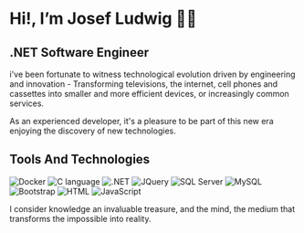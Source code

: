 # Hi!, I’m Josef Ludwig 👨‍💻

## .NET Software Engineer 

i've been fortunate to witness technological evolution driven by engineering and innovation - Transforming televisions, the internet, cell phones and cassettes 
into smaller and more efficient devices, or increasingly common services.

As an experienced developer, it's a pleasure to be part of this new era enjoying the discovery of new technologies.

## Tools And Technologies

![Docker](https://img.shields.io/badge/Docker-2496ED?style=flat-square&logo=docker&logoColor=white)
![C language](https://img.shields.io/badge/C-F7DF1E?style=flat-square&logo=c&logoColor=black)
![.NET](https://img.shields.io/badge/.NET-512BD4?style=flat-square&logo=.net&logoColor=white)
![JQuery](https://img.shields.io/badge/jQuery-0769AD?style=flat-square&logo=jquery&logoColor=white)
![SQL Server](https://img.shields.io/badge/SQL_Server-CC2927?style=flat-square&logo=microsoft-sql-server&logoColor=white)
![MySQL](https://img.shields.io/badge/MySQL-4479A1?style=flat-square&logo=mysql&logoColor=white)
![Bootstrap](https://img.shields.io/badge/Bootstrap-7952B3?style=flat-square&logo=bootstrap&logoColor=white)
![HTML](https://img.shields.io/badge/HTML5-E34F26?style=flat-square&logo=html5&logoColor=white)
![JavaScript](https://img.shields.io/badge/JavaScript-F7DF1E?style=flat-square&logo=javascript&logoColor=black)


I consider knowledge an invaluable treasure, and the mind, the medium that transforms the impossible into reality.

<!--
**JLudwigRC/JLudwigRC** is a ✨ _special_ ✨ repository because its `README.md` (this file) appears on your GitHub profile.

Here are some ideas to get you started:

- 🔭 I’m currently working on ...
- 🌱 I’m currently learning ...
- 👯 I’m looking to collaborate on ...
- 🤔 I’m looking for help with ...
- 💬 Ask me about ...
- 📫 How to reach me: ...
- 😄 Pronouns: ...
- ⚡ Fun fact: ...
-->
